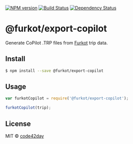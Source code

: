 [![NPM version][npm-image]][npm-url]
[![Build Status][build-image]][build-url]
[![Dependency Status][deps-image]][deps-url]

# @furkot/export-copilot

Generate CoPilot .TRP files from [Furkot] trip data.

## Install

```sh
$ npm install --save @furkot/export-copilot
```

## Usage

```js
var furkotCopilot = require('@furkot/export-copilot');

furkotCopilot(trip);
```

## License

MIT © [code42day](https://code42day.com)

[Furkot]: https://trips.furkot.com

[npm-image]: https://img.shields.io/npm/v/@furkot/export-copilot
[npm-url]: https://npmjs.org/package/@furkot/export-copilot

[build-image]: https://img.shields.io/github/workflow/status/furkot/export-copilot/check
[build-url]: https://github.com/furkot/export-copilot/actions/workflows/check.yaml

[deps-image]: https://libraries.io/npm/@furkot%2Fexport-copilot
[deps-url]: https://img.shields.io/librariesio/release/npm/@furkot/export-copilot

